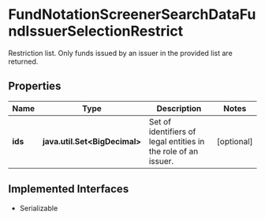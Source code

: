 

# FundNotationScreenerSearchDataFundIssuerSelectionRestrict

Restriction list. Only funds issued by an issuer in the provided list are returned. 

## Properties

Name | Type | Description | Notes
------------ | ------------- | ------------- | -------------
**ids** | **java.util.Set&lt;BigDecimal&gt;** | Set of identifiers of legal entities in the role of an issuer. |  [optional]


## Implemented Interfaces

* Serializable


